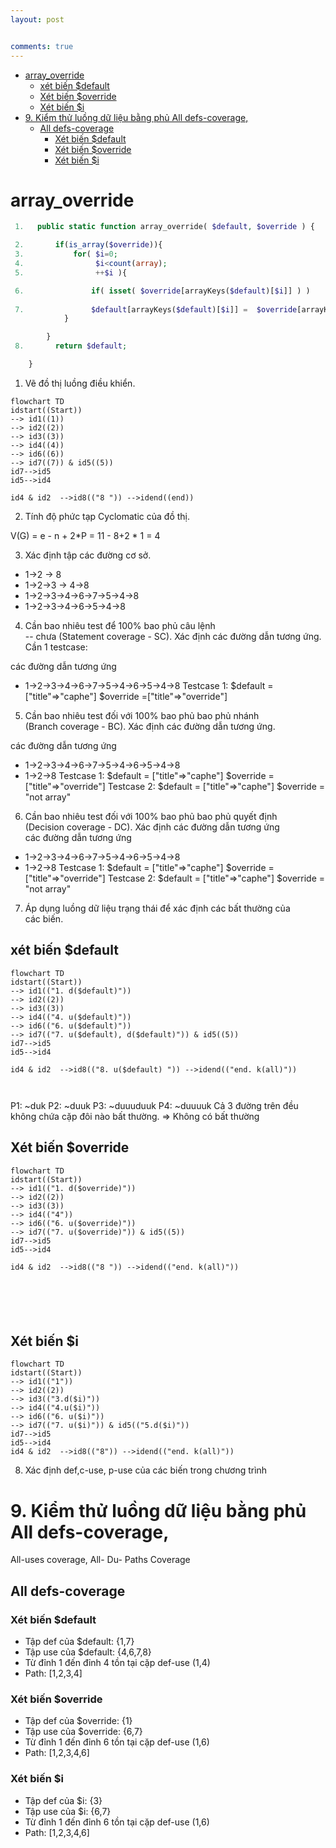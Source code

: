 ```yaml
---
layout: post


comments: true
---
```



<ul>
<li><a href="#array_override">array_override</a>
<ul>
<li><a href="#xét-biến-default">xét biến $default</a></li>
<li><a href="#xét-biến-override">Xét biến $override</a></li>
<li><a href="#xét-biến-i">Xét biến $i</a></li>
</ul>
</li>
<li><a href="#kiểm-thử-luồng-dữ-liệu-bằng-phủ-all-defs-coverage">9. Kiểm thử luồng dữ liệu bằng phủ All defs-coverage,</a>
<ul>
<li><a href="#all-defs-coverage">All defs-coverage</a>
<ul>
<li><a href="#xét-biến-default-1">Xét biến $default</a></li>
<li><a href="#xét-biến-override-1">Xét biến $override</a></li>
<li><a href="#xét-biến-i-1">Xét biến $i</a></li>
</ul>
</li>
</ul>
</li>
</ul>




# array_override

```php
 1.   public static function array_override( $default, $override ) {

 2.       if(is_array($override)){       	
 3.           for( $i=0; 
 4.                $i<count(array);
 5.                ++$i ){

 6.               if( isset( $override[arrayKeys($default)[$i]] ) ) 
 
 7.               $default[arrayKeys($default)[$i]] =  $override[arrayKeys($default)[$i]];
            }

        }
 8.       return $default;

    }
```

1. Vẽ đồ thị luồng điều khiển.  

```mermaid
flowchart TD
idstart((Start)) 
--> id1((1))
--> id2((2))
--> id3((3)) 
--> id4((4))
--> id6((6))
--> id7((7)) & id5((5)) 
id7-->id5
id5-->id4

id4 & id2  -->id8(("8 ")) -->idend((end))
```

2. Tính độ phức tạp Cyclomatic của đồ thị.  

V(G) 
= e - n + 2\*P
= 11 - 8+2 \* 1 
= 4

3. Xác định tập các đường cơ sở. 
 
- 1->2 -> 8
- 1->2->3 -> 4->8
- 1->2->3->4->6->7->5->4->8
- 1->2->3->4->6->5->4->8
  
4. Cần bao nhiêu test để 100% bao phủ câu lệnh  
-- chưa
(Statement coverage - SC). Xác định các đường dẫn tương ứng.  
Cần 1 testcase:


các đường dẫn tương ứng
- 1->2->3->4->6->7->5->4->6->5->4->8
Testcase 1:
$default = ["title"=>"caphe"]
$override =["title"=>"override"] 

5. Cần bao nhiêu test đối với 100% bao phủ bao phủ nhánh  
(Branch coverage - BC). Xác định các đường dẫn tương ứng.  

các đường dẫn tương ứng
- 1->2->3->4->6->7->5->4->6->5->4->8
- 1->2->8
Testcase 1:
$default = ["title"=>"caphe"]
$override =["title"=>"override"] 
Testcase 2:
$default = ["title"=>"caphe"]
$override = "not array"

6. Cần bao nhiêu test đối với 100% bao phủ bao phủ quyết định  
(Decision coverage - DC). Xác định các đường dẫn tương ứng  
các đường dẫn tương ứng
- 1->2->3->4->6->7->5->4->6->5->4->8
- 1->2->8
Testcase 1:
$default = ["title"=>"caphe"]
$override =["title"=>"override"] 
Testcase 2:
$default = ["title"=>"caphe"]
$override = "not array"
  
7. Áp dụng luồng dữ liệu trạng thái  để xác định các bất thường của  
các biến.  
## xét biến $default

```mermaid
flowchart TD
idstart((Start)) 
--> id1(("1. d($default)"))
--> id2((2))
--> id3((3)) 
--> id4(("4. u($default)"))
--> id6(("6. u($default)"))
--> id7(("7. u($default), d($default)")) & id5((5)) 
id7-->id5
id5-->id4

id4 & id2  -->id8(("8. u($default) ")) -->idend(("end. k(all)"))



```
P1: ~duk
P2: ~duuk
P3: ~duuuduuk
P4: ~duuuuk
Cả 3 đường trên đều không chứa cặp đôi nào bất thường. 
⇒ Không có bất thường
## Xét biến $override

```mermaid
flowchart TD
idstart((Start)) 
--> id1(("1. d($override)"))
--> id2((2))
--> id3((3)) 
--> id4(("4"))
--> id6(("6. u($override)"))
--> id7(("7. u($override)")) & id5((5)) 
id7-->id5
id5-->id4

id4 & id2  -->id8(("8 ")) -->idend(("end. k(all)"))






```
## Xét biến $i

```mermaid
flowchart TD
idstart((Start)) 
--> id1(("1"))
--> id2((2))
--> id3(("3.d($i)")) 
--> id4(("4.u($i)"))
--> id6(("6. u($i)"))
--> id7(("7. u($i)")) & id5(("5.d($i)")) 
id7-->id5
id5-->id4
id4 & id2  -->id8(("8")) -->idend(("end. k(all)"))
```

8. Xác định def,c-use, p-use của các biến trong chương trình 


  
# 9. Kiểm thử luồng dữ liệu bằng phủ All defs-coverage,  
All-uses coverage, All- Du- Paths Coverage

## All defs-coverage

### Xét biến $default
- Tập def của $default: {1,7}
- Tập use của $default: {4,6,7,8}
- Từ đỉnh 1 đến đỉnh 4 tồn tại cặp def-use (1,4)
- Path: [1,2,3,4]

### Xét biến $override
- Tập def của $override: {1}
- Tập use của $override: {6,7}
- Từ đỉnh 1 đến đỉnh 6 tồn tại cặp def-use (1,6)
- Path: [1,2,3,4,6]

### Xét biến $i
- Tập def của $i: {3}
- Tập use của $i: {6,7}
- Từ đỉnh 1 đến đỉnh 6 tồn tại cặp def-use (1,6)
- Path: [1,2,3,4,6]



